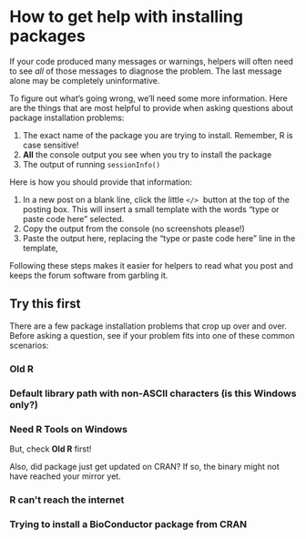 [tips-code]: https://github.com/jcblum/community-faqs/blob/master/code-formatting_6246.md
[reprex]: reprex.md
[newbie]: reprex_newbie.md
[package]: reprex_package.md
[install]: reprex_install-packages.md
[shiny-cloud]: reprex_shiny_cloud.md
[data]: reprexdata_advanced.md
[dput]: reprexdata_dput.md
[datapasta]: reprexdata_datapasta.md
[readr]: reprexdata_readr.md
[remote]: reprexdata_remote.md

# How to get help with installing packages

If your code produced many messages or warnings, helpers will often need to see _all_ of those messages to diagnose the problem. The last message alone may be completely uninformative.

To figure out what’s going wrong, we’ll need some more information. Here are the things that are most helpful to provide when asking questions about package installation problems:

1. The exact name of the package you are trying to install. Remember, R is case sensitive!
1. **All** the console output you see when you try to install the package
1. The output of running `sessionInfo()`

Here is how you should provide that information:

1. In a new post on a blank line, click the little <kbd> `</>` </kbd> button at the top of the posting box. This will insert a small template with the words “type or paste code here” selected.
1. Copy the output from the console (no screenshots please!)
2. Paste the output here, replacing the “type or paste code here” line in the template,

Following these steps makes it easier for helpers to read what you post and keeps the forum software from garbling it.

## Try this first

There are a few package installation problems that crop up over and over. Before asking a question, see if your problem fits into one of these common scenarios:

### Old R

### Default library path with non-ASCII characters (is this Windows only?)

### Need R Tools on Windows

But, check **Old R** first!

Also, did package just get updated on CRAN? If so, the binary might not have reached your mirror yet.

### R can't reach the internet

### Trying to install a BioConductor package from CRAN
